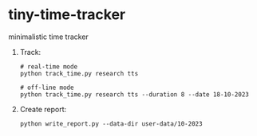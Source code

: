 # tiny-time-tracker
minimalistic time tracker
1. Track: 

    ```
    # real-time mode
    python track_time.py research tts

    # off-line mode
    python track_time.py research tts --duration 8 --date 18-10-2023

    ```

2. Create report:

    ```
    python write_report.py --data-dir user-data/10-2023

    ```
